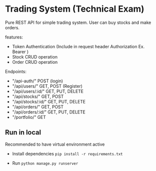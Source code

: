 # Trading System (Technical Exam)
Pure REST API for simple trading system. User can buy stocks and make orders.

features:
- Token Authentication (Include in request header Authorization Ex. Bearer <Token>)
- Stock CRUD operation
- Order CRUD operation

Endpoints:
- "/api-auth/" POST (login)
- "/api/users/" GET, POST (Register)
- "/api/users/:id/" GET, PUT, DELETE
- "/api/stocks/" GET, POST
- "/api/stocks/:id/" GET, PUT, DELETE
- "/api/orders/" GET, POST
- "/api/orders/:id/" GET, PUT, DELETE
- "/portfolio/" GET

## Run in local
Recommended to have virtual environment active

- Install dependencies
`pip install -r requirements.txt`

- Run
`python manage.py runserver`